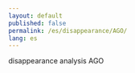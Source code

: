 ```yaml
---
layout: default
published: false
permalink: /es/disappearance/AGO/
lang: es
---
```


disappearance analysis AGO
